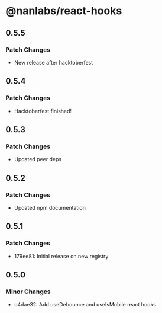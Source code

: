# @nanlabs/react-hooks

## 0.5.5

### Patch Changes

- New release after hacktoberfest

## 0.5.4

### Patch Changes

- Hacktoberfest finished!

## 0.5.3

### Patch Changes

- Updated peer deps

## 0.5.2

### Patch Changes

- Updated npm documentation

## 0.5.1

### Patch Changes

- 179ee81: Initial release on new registry

## 0.5.0

### Minor Changes

- c4dae32: Add useDebounce and useIsMobile react hooks
